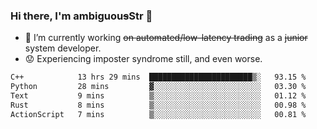 ### Hi there, I'm ambiguou~~s~~Str 👋

<!--
**ambiguoustexture/ambiguoustexture** is a ✨ _special_ ✨ repository because its `README.md` (this file) appears on your GitHub profile.

Here are some ideas to get you started:
-->
- 🔭 I’m currently working ~~on automated/low-latency trading~~ as a ~~junior~~ system developer.
- :worried: Experiencing imposter syndrome still, and even worse.

<!--START_SECTION:waka-->

```txt
C++            13 hrs 29 mins  ███████████████████████▒░   93.15 %
Python         28 mins         ▓░░░░░░░░░░░░░░░░░░░░░░░░   03.30 %
Text           9 mins          ▒░░░░░░░░░░░░░░░░░░░░░░░░   01.12 %
Rust           8 mins          ▒░░░░░░░░░░░░░░░░░░░░░░░░   00.98 %
ActionScript   7 mins          ▒░░░░░░░░░░░░░░░░░░░░░░░░   00.81 %
```

<!--END_SECTION:waka-->
